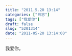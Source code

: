 ```yaml
---
title: "2011.5.20 13:14"
categories: ["日志"]
tags: ["我爱你"]
draft: false
slug: "5201314"
date: "2011-05-20 13:14:00"
---
```


我爱你。

